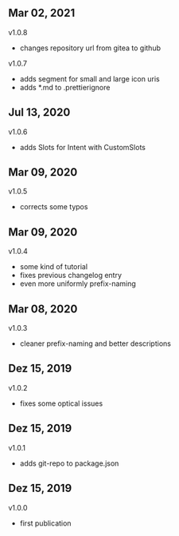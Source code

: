## Mar 02, 2021
v1.0.8
- changes repository url from gitea to github

v1.0.7
- adds segment for small and large icon uris
- adds *.md to .prettierignore

## Jul 13, 2020
v1.0.6
- adds Slots for Intent with CustomSlots

## Mar 09, 2020
v1.0.5
- corrects some typos

## Mar 09, 2020
v1.0.4
- some kind of tutorial
- fixes previous changelog entry
- even more uniformly prefix-naming

## Mar 08, 2020
v1.0.3
- cleaner prefix-naming and better descriptions

## Dez 15, 2019
v1.0.2
- fixes some optical issues

## Dez 15, 2019
v1.0.1
- adds git-repo to package.json

## Dez 15, 2019
v1.0.0
- first publication